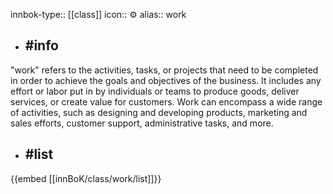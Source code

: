 innbok-type:: [[class]]
icon:: ⚙️
alias:: work

- ## #info 
"work" refers to the activities, tasks, or projects that need to be completed in order to achieve the goals and objectives of the business. It includes any effort or labor put in by individuals or teams to produce goods, deliver services, or create value for customers. Work can encompass a wide range of activities, such as designing and developing products, marketing and sales efforts, customer support, administrative tasks, and more.
- ## #list 
{{embed [[innBoK/class/work/list]]}}











